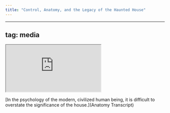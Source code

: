 ```yaml
---
title: "Control, Anatomy, and the Legacy of the Haunted House"
---
```

---
tag: media
---

<iframe src="https://www.youtube.com/embed/mexs39y0Imw"></iframe>

[In the psychology of the modern, civilized human being, it is difficult to overstate the significance of the house.](Anatomy Transcript)